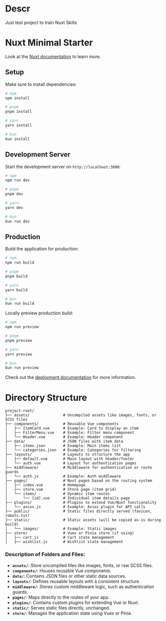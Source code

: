 # Descr

Just test project to train Nuxt Skills

# Nuxt Minimal Starter

Look at the [Nuxt documentation](https://nuxt.com/docs/getting-started/introduction) to learn more.

## Setup

Make sure to install dependencies:

```bash
# npm
npm install

# pnpm
pnpm install

# yarn
yarn install

# bun
bun install
```

## Development Server

Start the development server on `http://localhost:3000`:

```bash
# npm
npm run dev

# pnpm
pnpm dev

# yarn
yarn dev

# bun
bun run dev
```

## Production

Build the application for production:

```bash
# npm
npm run build

# pnpm
pnpm build

# yarn
yarn build

# bun
bun run build
```

Locally preview production build:

```bash
# npm
npm run preview

# pnpm
pnpm preview

# yarn
yarn preview

# bun
bun run preview
```

Check out the [deployment documentation](https://nuxt.com/docs/getting-started/deployment) for more information.

# Directory Structure

```
project-root/
├── assets/               # Uncompiled assets like images, fonts, or SCSS files
├── components/           # Reusable Vue components
│   ├── ItemCard.vue      # Example: Card to display an item
│   ├── FilterMenu.vue    # Example: Filter menu component
│   └── Header.vue        # Example: Header component
├── data/                 # JSON files with item data
│   ├── items.json        # Example: Main items list
│   └── categories.json   # Example: Categories for filtering
├── layouts/              # Layouts to structure the app
│   ├── default.vue       # Main layout with header/footer
│   └── auth.vue          # Layout for authentication pages
├── middleware/           # Middleware for authentication or route guards
│   └── auth.js           # Example: Auth middleware
├── pages/                # Nuxt pages based on the routing system
│   ├── index.vue         # Homepage
│   ├── store.vue         # Store page (item grid)
│   └── items/            # Dynamic item routes
│       └── [id].vue      # Individual item details page
├── plugins/              # Plugins to extend Vue/Nuxt functionality
│   └── axios.js          # Example: Axios plugin for API calls
├── public/               # Static files directly served (favicon, robots.txt)
├── static/               # Static assets (will be copied as-is during build)
│   └── images/           # Example: Static images
├── store/                # Vuex or Pinia store (if using)
│   ├── cart.js           # Cart state management
│   ├── wishlist.js       # Wishlist state management

```

### Description of Folders and Files:

- **`assets/`**: Store uncompiled files like images, fonts, or raw SCSS files.
- **`components/`**: Houses reusable Vue components.
- **`data/`**: Contains JSON files or other static data sources.
- **`layouts/`**: Defines reusable layouts with a consistent structure.
- **`middleware/`**: Stores custom middleware logic, such as authentication guards.
- **`pages/`**: Maps directly to the routes of your app.
- **`plugins/`**: Contains custom plugins for extending Vue or Nuxt.
- **`static/`**: Serves static files directly, unchanged.
- **`store/`**: Manages the application state using Vuex or Pinia.
